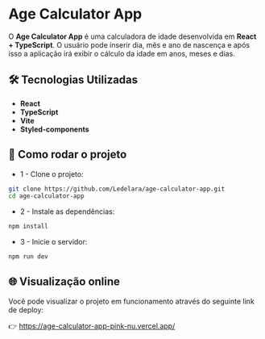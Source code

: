 # Age Calculator App

O **Age Calculator App** é uma calculadora de idade desenvolvida em **React + TypeScript**. O usuário pode inserir dia, mês e ano de nascença e após isso a aplicação irá exibir o cálculo da idade em anos, meses e dias.

## 🛠 Tecnologias Utilizadas

- **React**
- **TypeScript**
- **Vite**
- **Styled-components**

## 🚀 Como rodar o projeto

- 1 - Clone o projeto: 

```bash
git clone https://github.com/Ledelara/age-calculator-app.git
cd age-calculator-app
```

- 2 - Instale as dependências: 
```bash
npm install
```

- 3 - Inicie o servidor: 
```bash
npm run dev 
```


## 🌐 Visualização online

Você pode visualizar o projeto em funcionamento através do seguinte link de deploy:

👉 https://age-calculator-app-pink-nu.vercel.app/
